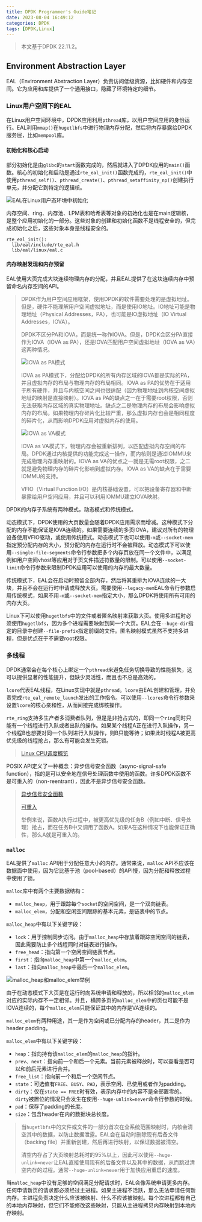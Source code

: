 ```yaml
---
title: DPDK Programmer's Guide笔记
date: 2023-08-04 16:49:12
categories: DPDK
tags: [DPDK,Linux]
---
```


> 本文基于DPDK 22.11.2。

## Environment Abstraction Layer

EAL（Environment Abstraction Layer）负责访问低级资源，比如硬件和内存空间。它为应用和库提供了一个通用接口，隐藏了环境特定的细节。

### Linux用户空间下的EAL

在Linux用户空间环境中，DPDK应用利用`pthread`库，以用户空间应用的身份运行。EAL利用`mmap()`在`hugetlbfs`中进行物理内存分配，然后将内存暴露给DPDK服务层，比如`mempool`库。

#### 初始化和核心启动

部分初始化是由`glibc`的`start`函数完成的，然后就进入了DPDK应用的`main()`函数。核心的初始化和启动是通过`rte_eal_init()`函数完成的，`rte_eal_init()`中使用`pthread_self()`、`pthread_create()`、`pthread_setaffinity_np()`创建执行单元，并分配它到特定的逻辑核。

![EAL在Linux用户态环境中初始化](DPDK-Programmer-s-Guide笔记/linuxapp_launch.svg)

内存空间、ring、内存池、LPM表和哈希表等对象的初始化也是在main逻辑核，是整个应用初始化的一部分。这些对象的创建和初始化函数不是线程安全的，但完成初始化之后，这些对象本身是线程安全的。

``` plaintext
rte_eal_init():
  lib/eal/include/rte_eal.h
  lib/eal/linux/eal.c
```

#### 内存映射发现和内存预留

EAL使用大页完成大块连续物理内存的分配，并且EAL提供了在这块连续内存中预留命名内存空间的API。

> DPDK作为用户空间应用框架，使用DPDK的软件需要处理的是虚拟地址。但是，硬件不能理解用户空间虚拟地址，而是使用IO地址。IO地址可能是物理地址（Physical Addresses，PA），也可能是IO虚拟地址（IO Virtual Addresses，IOVA）。
>
> DPDK不区分PA和IOVA，而是统一称作IOVA。但是，DPDK会区分PA直接作为IOVA（IOVA as PA），还是IOVA匹配用户空间虚拟地址（IOVA as VA）这两种情况。
>
> ![IOVA as PA模式](DPDK-Programmer-s-Guide笔记/deep-dive-into-iova-fig01-813747.png)
>
> IOVA as PA模式下，分配给DPDK的所有内存区域的IOVA都是实际的PA，并且虚拟内存的布局与物理内存的布局相同。IOVA as PA的优势在于适用于所有硬件，并且与内核空间之间也很适配（因为物理地址到内核空间虚拟地址的映射是直接映射）。IOVA as PA的缺点之一在于需要root权限，否则无法获取内存区域的真实物理地址。缺点之二是物理内存的布局会影响虚拟内存的布局。如果物理内存碎片化比较严重，那么虚拟内存也会是相同程度的碎片化，从而影响DPDK应用对虚拟内存的使用。
>
> ![IOVA as VA模式](DPDK-Programmer-s-Guide笔记/deep-dive-into-iova-fig03-813747.png)
>
> IOVA as VA模式下，物理内存会被重新排列，以匹配虚拟内存空间的布局。DPDK通过内核提供的功能完成这一操作，而内核则是通过IOMMU来完成物理内存重映射的。IOVA as VA的优点之一就是无需root权限，之二就是避免物理内存的碎片化影响到虚拟内存。IOVA as VA的缺点在于需要IOMMU的支持。
>
> VFIO（Virtual Function I/O）是内核基础设置，可以把设备寄存器和中断暴露给用户空间应用，并且可以利用IOMMU建立IOVA映射。

DPDK的内存子系统有两种模式，动态模式和传统模式。

动态模式下，DPDK使用的大页数量会随着DPDK应用需求而增减。这种模式下分配的内存不能保证是IOVA连续的。如果需要连续的多页IOVA，建议对所有的物理设备使用VFIO驱动，或使用传统模式。动态模式下也可以使用`-m`或`--socket-mem`指定预分配内存的大小，预分配的内存在运行时不会被释放。动态模式下可以使用`--single-file-segments`命令行参数把多个内存页放在同一个文件中，以满足例如用户空间vhost等应用对于页文件描述符数量的限制。可以使用`--socket-limit`命令行参数来限制DPDK应用可以使用的内存的最大数量。

传统模式下，EAL会在启动时预留全部内存，然后将其重排为IOVA连续的一大块，并且不会在运行时申请或释放大页。需要使用`--legacy-mem`EAL命令行参数启用传统模式，如果不用`-m`或`--socket-mem`指定大小，那么DPDK将使用所有可用的内存大页。

Linux下可以使用`hugetlbfs`中的文件或者匿名映射来获取大页。使用多进程时必须使用`hugetlbfs`，因为多个进程需要映射到同一个大页。EAL会在`--huge-dir`指定的目录中创建`--file-prefix`指定前缀的文件。匿名映射模式虽然不支持多进程，但是优点在于不需要root权限。

### 多线程

DPDK通常会在每个核心上绑定一个`pthread`来避免任务切换导致的性能损失，这可以提供显著的性能提升，但缺少灵活性，而且也不总是高效的。

`lcore`代表EAL线程，在Linux实现中就是`pthread`。`lcore`由EAL创建和管理，并负责完成`rte_eal_remote_launch`发出的工作指令。可以使用`--lcores`命令行参数来设置`lcore`的核心亲和性，从而间接完成绑核操作。

`rte_ring`支持多生产者多消费者队列，但是是非抢占式的，即同一个`ring`同时只能有一个线程进行入队或者出队的操作。如果某个线程A正在进行入队操作，另一个线程B也想要对同一个队列进行入队操作，则B只能等待；如果此时线程A被更高优先级的线程抢占，那么有可能会发生死锁。

> [Linux CPU调度概览](https://man7.org/linux/man-pages/man7/sched.7.html)

POSIX API定义了一种概念：异步信号安全函数（async-signal-safe function），指的是可以安全地在信号处理函数中使用的函数。许多DPDK函数不是可重入的（non-reentrant），因此不是异步信号安全函数。

> [异步信号安全函数](https://man7.org/linux/man-pages/man7/signal-safety.7.html)
>
> [可重入](https://en.wikipedia.org/wiki/Reentrancy_(computing))
>
> 举例来说，函数A执行过程中，被更高优先级的任务B（例如中断、信号处理）抢占，而在任务B中又调用了函数A。如果A在这种情况下也能保证正确性，那么A就是可重入的。

### `malloc`

EAL提供了`malloc` API用于分配任意大小的内存。通常来说，`malloc` API不应该在数据面中使用，因为它比基于池（pool-based）的API慢，因为分配和释放过程中使用了锁。

`malloc`库中有两个主要数据结构：

- `malloc_heap`，用于跟踪每个`socket`的空闲空间，是一个双向链表。
- `malloc_elem`，分配和空闲空间跟踪的基本元素，是链表中的节点。

`malloc_heap`中有以下关键字段：

- `lock`：用于控制同步访问。由于`malloc_heap`中存放着跟踪空闲空间的链表，因此需要防止多个线程同时对链表进行操作。
- `free_head`：指向第一个空闲空间链表节点。
- `first`：指向`malloc_heap`中第一个`malloc_elem`。
- `last`：指向`malloc_heap`中最后一个`malloc_elem`。

![`malloc_heap`和`malloc_elem`举例](DPDK-Programmer-s-Guide笔记/malloc_heap.svg)

由于在动态模式下大页是在运行时向系统申请和释放的，所以相邻的`malloc_elem`对应的实际内存不一定相邻。并且，横跨多页的`malloc_elem`中的页也可能不是IOVA连续的，每个`malloc_elem`只能保证其中的内存是VA连续的。

`malloc_elem`有两种用途，其一是作为空闲或已分配内存的header，其二是作为header padding。

`malloc_elem`中有以下关键字段：

- `heap`：指向持有该`malloc_elem`的`malloc_heap`的指针。
- `prev`、`next`：指向前一个和后一个元素。当前元素被释放时，可以查看是否可以和前后元素进行合并。
- `free_list`：指向前一个和后一个空闲节点。
- `state`：可选值有`FREE`、`BUSY`、`PAD`，表示空闲、已使用或者作为padding。
- `dirty`：仅在`state == FREE`时有效，表示内存中的内容不是全部置零的。`dirty`被置位的情况只会发生在使用`--huge-unlink=never`命令行参数的时候。
- `pad`：保存了padding的长度。
- `size`：包含header在内的数据块总长度。

> 当`hugetlbfs`中的文件或文件的一部分首次在全系统范围映射时，内核会清空其中的数据，以防止数据泄露。EAL会在启动时删除现有后备文件（backing file）并重新创建，然后再进行映射，以保证数据被清空。
>
> 清空内存占了大页映射总耗时的95%以上，因此可以使用`--huge-unlink=never`让EAL直接使用现有的后备文件以及其中的数据，从而跳过清空内存的过程。通常`--huge-unlink=never`用于加快应用重启的速度。

当`malloc_heap`中没有足够的空间满足分配请求时，EAL会像系统申请更多内存。任何申请新页的请求都必须经过主进程。如果主进程不活跃，那么无法申请任何新内存。主进程负责决定什么应该被映射、什么不应该被映射。每个次进程都有自己的本地内存映射，但它们不能修改这些映射，只能从主进程拷贝内存映射到本地内存映射。
